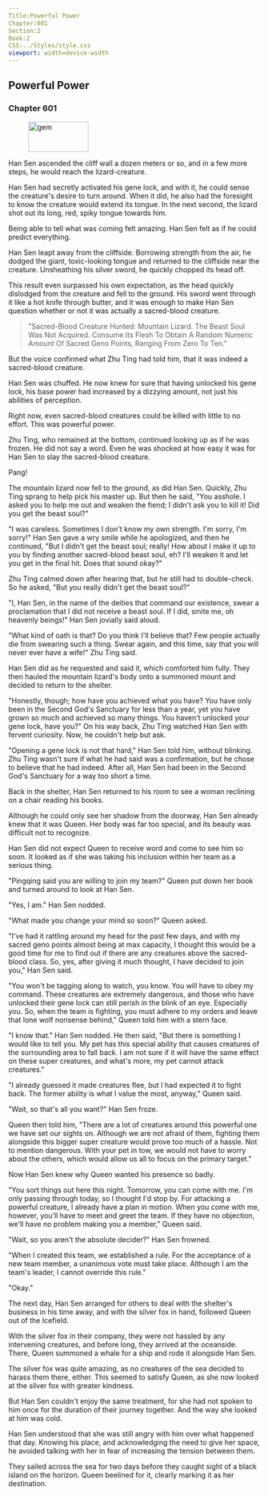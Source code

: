 ```yaml
---
Title:Powerful Power 
Chapter:601 
Section:2 
Book:2 
CSS:../Styles/style.css 
viewport: width=device-width
---
```

  
## Powerful Power
### Chapter 601
  
<figure>
	<img src="../Images/gem.gif" alt="gem" id="gem" width="120" height="60" />
</figure>
  

  
Han Sen ascended the cliff wall a dozen meters or so, and in a few more steps, he would reach the lizard-creature.

Han Sen had secretly activated his gene lock, and with it, he could sense the creature's desire to turn around. When it did, he also had the foresight to know the creature would extend its tongue. In the next second, the lizard shot out its long, red, spiky tongue towards him.

Being able to tell what was coming felt amazing. Han Sen felt as if he could predict everything.

Han Sen leapt away from the cliffside. Borrowing strength from the air, he dodged the giant, toxic-looking tongue and returned to the cliffside near the creature. Unsheathing his silver sword, he quickly chopped its head off.

This result even surpassed his own expectation, as the head quickly dislodged from the creature and fell to the ground. His sword went through it like a hot knife through butter, and it was enough to make Han Sen question whether or not it was actually a sacred-blood creature.

> "Sacred-Blood Creature Hunted: Mountain Lizard. The Beast Soul Was Not Acquired. Consume Its Flesh To Obtain A Random Numeric Amount Of Sacred Geno Points, Ranging From Zero To Ten."

But the voice confirmed what Zhu Ting had told him, that it was indeed a sacred-blood creature.

Han Sen was chuffed. He now knew for sure that having unlocked his gene lock, his base power had increased by a dizzying amount, not just his abilities of perception.

Right now, even sacred-blood creatures could be killed with little to no effort. This was powerful power.

Zhu Ting, who remained at the bottom, continued looking up as if he was frozen. He did not say a word. Even he was shocked at how easy it was for Han Sen to slay the sacred-blood creature.

Pang!

The mountain lizard now fell to the ground, as did Han Sen. Quickly, Zhu Ting sprang to help pick his master up. But then he said, "You asshole. I asked you to help me out and weaken the fiend; I didn't ask you to kill it! Did you get the beast soul?"

"I was careless. Sometimes I don't know my own strength. I'm sorry, I'm sorry!" Han Sen gave a wry smile while he apologized, and then he continued, "But I didn't get the beast soul; really! How about I make it up to you by finding another sacred-blood beast soul, eh? I'll weaken it and let you get in the final hit. Does that sound okay?"

Zhu Ting calmed down after hearing that, but he still had to double-check. So he asked, "But you really didn't get the beast soul?"

"I, Han Sen, in the name of the deities that command our existence, swear a proclamation that I did not receive a beast soul. If I did, smite me, oh heavenly beings!" Han Sen jovially said aloud.

"What kind of oath is that? Do you think I'll believe that? Few people actually die from swearing such a thing. Swear again, and this time, say that you will never ever have a wife!" Zhu Ting said.

Han Sen did as he requested and said it, which comforted him fully. They then hauled the mountain lizard's body onto a summoned mount and decided to return to the shelter.

"Honestly, though; how have you achieved what you have? You have only been in the Second God's Sanctuary for less than a year, yet you have grown so much and achieved so many things. You haven't unlocked your gene lock, have you?" On his way back, Zhu Ting watched Han Sen with fervent curiosity. Now, he couldn't help but ask.

"Opening a gene lock is not that hard," Han Sen told him, without blinking. Zhu Ting wasn't sure if what he had said was a confirmation, but he chose to believe that he had indeed. After all, Han Sen had been in the Second God's Sanctuary for a way too short a time.

Back in the shelter, Han Sen returned to his room to see a woman reclining on a chair reading his books.

Although he could only see her shadow from the doorway, Han Sen already knew that it was Queen. Her body was far too special, and its beauty was difficult not to recognize.

Han Sen did not expect Queen to receive word and come to see him so soon. It looked as if she was taking his inclusion within her team as a serious thing.

"Pingqing said you are willing to join my team?" Queen put down her book and turned around to look at Han Sen.

"Yes, I am." Han Sen nodded.

"What made you change your mind so soon?" Queen asked.

"I've had it rattling around my head for the past few days, and with my sacred geno points almost being at max capacity, I thought this would be a good time for me to find out if there are any creatures above the sacred-blood class. So, yes, after giving it much thought, I have decided to join you," Han Sen said.

"You won't be tagging along to watch, you know. You will have to obey my command. These creatures are extremely dangerous, and those who have unlocked their gene lock can still perish in the blink of an eye. Especially you. So, when the team is fighting, you must adhere to my orders and leave that lone wolf nonsense behind," Queen told him with a stern face.

"I know that." Han Sen nodded. He then said, "But there is something I would like to tell you. My pet has this special ability that causes creatures of the surrounding area to fall back. I am not sure if it will have the same effect on these super creatures, and what's more, my pet cannot attack creatures."

"I already guessed it made creatures flee, but I had expected it to fight back. The former ability is what I value the most, anyway," Queen said.

"Wait, so that's all you want?" Han Sen froze.

Queen then told him, "There are a lot of creatures around this powerful one we have set our sights on. Although we are not afraid of them, fighting them alongside this bigger super creature would prove too much of a hassle. Not to mention dangerous. With your pet in tow, we would not have to worry about the others, which would allow us all to focus on the primary target."

Now Han Sen knew why Queen wanted his presence so badly.

"You sort things out here this night. Tomorrow, you can come with me. I'm only passing through today, so I thought I'd stop by. For attacking a powerful creature, I already have a plan in motion. When you come with me, however, you'll have to meet and greet the team. If they have no objection, we'll have no problem making you a member," Queen said.

"Wait, so you aren't the absolute decider?" Han Sen frowned.

"When I created this team, we established a rule. For the acceptance of a new team member, a unanimous vote must take place. Although I am the team's leader, I cannot override this rule."

"Okay."

The next day, Han Sen arranged for others to deal with the shelter's business in his time away, and with the silver fox in hand, followed Queen out of the Icefield.

With the silver fox in their company, they were not hassled by any intervening creatures, and before long, they arrived at the oceanside. There, Queen summoned a whale for a ship and rode it alongside Han Sen.

The silver fox was quite amazing, as no creatures of the sea decided to harass them there, either. This seemed to satisfy Queen, as she now looked at the silver fox with greater kindness.

But Han Sen couldn't enjoy the same treatment, for she had not spoken to him once for the duration of their journey together. And the way she looked at him was cold.

Han Sen understood that she was still angry with him over what happened that day. Knowing his place, and acknowledging the need to give her space, he avoided talking with her in fear of increasing the tension between them.

They sailed across the sea for two days before they caught sight of a black island on the horizon. Queen beelined for it, clearly marking it as her destination.